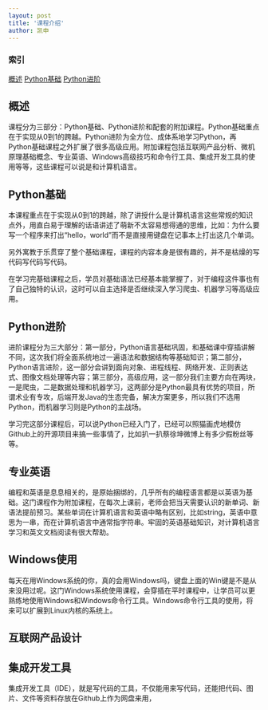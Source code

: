 ```yaml
---
layout: post
title: '课程介绍'
author: 凯申
---
```

### 索引
[概述](#概述) [Python基础](#Python基础) [Python进阶](#Python进阶)

## 概述
课程分为三部分：Python基础、Python进阶和配套的附加课程。Python基础重点在于实现从0到1的跨越。Python进阶为全方位、成体系地学习Python，再Python基础课程之外扩展了很多高级应用。附加课程包括互联网产品分析、微机原理基础概念、专业英语、Windows高级技巧和命令行工具、集成开发工具的使用等等，这些课程可以说是和计算机语言。

## Python基础
本课程重点在于实现从0到1的跨越，除了讲授什么是计算机语言这些常规的知识点外，用直白易于理解的话语讲述了萌新不太容易想得通的思维，比如：为什么要写一个程序来打出“hello，world”而不是直接用键盘在记事本上打出这几个单词。

另外寓教于乐贯穿了整个基础课程，课程的内容本身是很有趣的，并不是枯燥的写代码写代码写代码。

在学习完基础课程之后，学员对基础语法已经基本能掌握了，对于编程这件事也有了自己独特的认识，这时可以自主选择是否继续深入学习爬虫、机器学习等高级应用。

## Python进阶
进阶课程分为三大部分：第一部分，Python语言基础巩固，和基础课中穿插讲解不同，这次我们将全面系统地过一遍语法和数据结构等基础知识；第二部分，Python语言进阶，这一部分会讲到面向对象、进程线程、网络开发、正则表达式、图像文档处理等内容；第三部分，高级应用，这一部分我们主要方向在两块，一是爬虫，二是数据处理和机器学习，这两部分是Python最具有优势的项目，所谓术业有专攻，后端开发Java的生态完备，解决方案更多，所以我们不选用Python，而机器学习则是Python的主战场。

学习完这部分课程后，可以说Python已经入门了，已经可以照猫画虎地模仿Github上的开源项目来搞一些事情了，比如扒一扒蔡徐坤微博上有多少假粉丝等等。

## 专业英语
编程和英语是息息相关的，是原始捆绑的，几乎所有的编程语言都是以英语为基础。这门课程作为附加课程，在每次上课前，老师会把当天需要认识的新单词、新语法提前预习。某些单词在计算机语言和英语中略有区别，比如string，英语中意思为一串，而在计算机语言中通常指字符串。牢固的英语基础知识，对计算机语言学习和英文文档阅读有很大帮助。

## Windows使用
每天在用Windows系统的你，真的会用Windows吗，键盘上面的Win键是不是从来没用过呢。这门Windows系统使用课程，会穿插在平时课程中，让学员可以更熟练地使用Windows和Windows命令行工具。Windows命令行工具的使用，将来可以扩展到Linux内核的系统上。

## 互联网产品设计


## 集成开发工具
集成开发工具（IDE），就是写代码的工具，不仅能用来写代码，还能把代码、图片、文件等资料存放在Github上作为网盘来用，